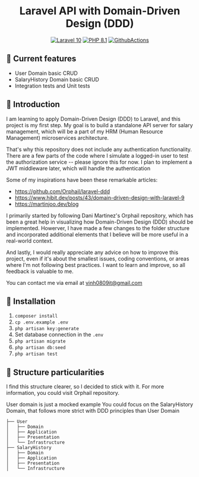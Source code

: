 <h1 align="center">
  Laravel API with Domain-Driven Design (DDD)
</h1>

<p align="center">
    <a href="https://laravel.com/"><img src="https://img.shields.io/badge/Laravel-10-FF2D20.svg?style=flat&logo=laravel" alt="Laravel 10"/></a>
    <a href="https://www.php.net/"><img src="https://img.shields.io/badge/PHP-8.1-777BB4.svg?style=flat&logo=php" alt="PHP 8.1"/></a>
    <a href="https://github.com/orphail/laravel-ddd/actions"><img src="https://github.com/orphail/laravel-ddd/actions/workflows/laravel-tests.yml/badge.svg" alt="GithubActions"/></a>
</p>

## 🚀 Current features
- User Domain basic CRUD
- SalaryHistory Domain basic CRUD
- Integration tests and Unit tests

## 📘 Introduction
I am learning to apply Domain-Driven Design (DDD) to Laravel, and this project is my first step. My goal is to build a standalone API server for salary management, which will be a part of my HRM (Human Resource Management) microservices architecture.

That's why this repository does not include any authentication functionality. There are a few parts of the code where I simulate a logged-in user to test the authorization service -- please ignore this for now. I plan to implement a JWT middleware later, which will handle the authentication

Some of my inspirations have been these remarkable articles:
- https://github.com/Orphail/laravel-ddd
- https://www.hibit.dev/posts/43/domain-driven-design-with-laravel-9
- https://martinjoo.dev/blog

I primarily started by following Dani Martinez's Orphail repository, which has been a great help in visualizing how Domain-Driven Design (DDD) should be implemented.
Howerver, I have made a few changes to the folder structure and incorporated additional elements that I believe will be more useful in a real-world context.

And lastly, I would really appreciate any advice on how to improve this project, even if it's about the smallest issues, coding conventions, or areas where I'm not following best practices. I want to learn and improve, so all feedback is valuable to me.

You can contact me via email at vinh0809it@gmail.com

## 📗 Installation
1. ```composer install```
2. ```cp .env.example .env```
3. ```php artisan key:generate```
4. Set database connection in the ```.env```
5. ```php artisan migrate```
6. ```php artisan db:seed```
7. ```php artisan test```

## 📁 Structure particularities

I find this structure clearer, so I decided to stick with it.
For more information, you could visit Orphail repository.

User domain is just a mocked example
You could focus on the SalaryHistory Domain, that follows more strict with DDD principles than User Domain

```
├── User
│   ├── Domain
│   ├── Application
│   ├── Presentation
│   └── Infrastructure
├── SalaryHistory
│   ├── Domain
│   ├── Application
│   ├── Presentation
│   └── Infrastructure
```

